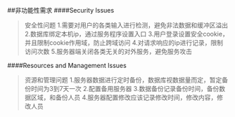 ##非功能性需求
####Security Issues
>安全性问题
1.需要对用户的各类输入进行检测，避免非法数据和缓冲区溢出
2.数据库绑定本机ip，通过服务程序设置入口
3.用户登录设置安全cookie，并且限制cookie作用域，防止跨域访问
4.对请求响应的ip进行记录，限制访问次数
5.服务器端关闭各类无关的对外服务，避免服务攻击


####Resources and Management Issues 
>资源和管理问题
1.服务器数据进行定时备份，数据库视数据量而定，暂定备份时间为3到7天一次
2.配置备用服务器
3.数据备份记录备份时间，备份数据区域，和备份人员
4.服务器配置修改应该记录修改时间，修改内容，修改人员